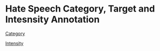 # Hate Speech Category, Target and Intesnsity Annotation

[Category](Category)

[Intensity](Intensity)
